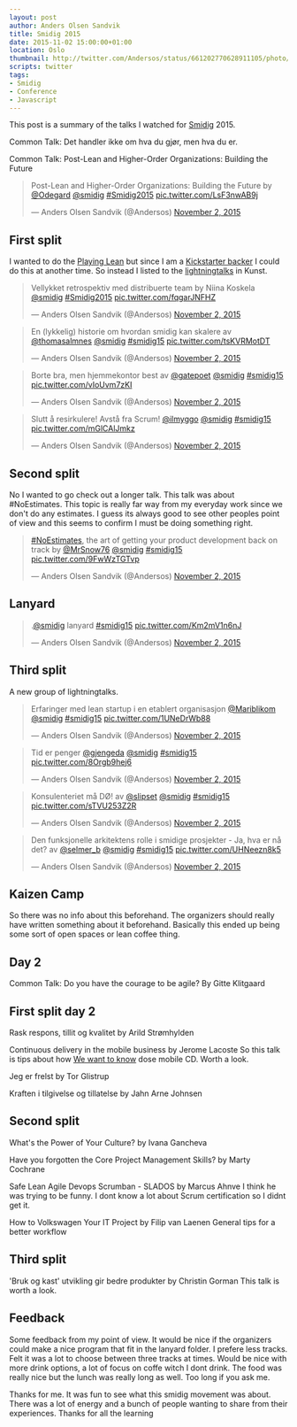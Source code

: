 ```yaml
---
layout: post
author: Anders Olsen Sandvik
title: Smidig 2015
date: 2015-11-02 15:00:00+01:00
location: Oslo
thumbnail: http://twitter.com/Andersos/status/661202770628911105/photo/1
scripts: twitter
tags:
- Smidig
- Conference
- Javascript
---
```

This post is a summary of the talks I watched for [Smidig](http://2015.smidig.no/) 2015.

Common Talk: Det handler ikke om hva du gjør, men hva du er.

Common Talk: Post-Lean and Higher-Order Organizations: Building the Future

<blockquote class="twitter-tweet" lang="en"><p lang="en" dir="ltr">Post-Lean and Higher-Order Organizations: Building the Future by <a href="https://twitter.com/Odegard">@Odegard</a> <a href="https://twitter.com/smidig">@smidig</a> <a href="https://twitter.com/hashtag/Smidig2015?src=hash">#Smidig2015</a> <a href="https://t.co/LsF3nwAB9j">pic.twitter.com/LsF3nwAB9j</a></p>&mdash; Anders Olsen Sandvik (@Andersos) <a href="https://twitter.com/Andersos/status/661200297277202432">November 2, 2015</a></blockquote>

## First split
I wanted to do the [Playing Lean](http://www.playinglean.com/) but since I am a [Kickstarter backer](https://www.kickstarter.com/projects/simenfur/playing-lean-relaunch-play-leaner) I could do this at another time. So instead I listed to the [lightningtalks](https://github.com/Andersos/andersos.net/issues/82) in Kunst.

<blockquote class="twitter-tweet" lang="en"><p lang="da" dir="ltr">Vellykket retrospektiv med distribuerte team by Niina Koskela <a href="https://twitter.com/smidig">@smidig</a> <a href="https://twitter.com/hashtag/Smidig2015?src=hash">#Smidig2015</a> <a href="https://t.co/fqgarJNFHZ">pic.twitter.com/fqgarJNFHZ</a></p>&mdash; Anders Olsen Sandvik (@Andersos) <a href="https://twitter.com/Andersos/status/661201024766623744">November 2, 2015</a></blockquote>

<blockquote class="twitter-tweet" lang="en"><p lang="da" dir="ltr">En (lykkelig) historie om hvordan smidig kan skalere av <a href="https://twitter.com/thomasalmnes">@thomasalmnes</a> <a href="https://twitter.com/smidig">@smidig</a> <a href="https://twitter.com/hashtag/smidig15?src=hash">#smidig15</a> <a href="https://t.co/tsKVRMotDT">pic.twitter.com/tsKVRMotDT</a></p>&mdash; Anders Olsen Sandvik (@Andersos) <a href="https://twitter.com/Andersos/status/661201388219842560">November 2, 2015</a></blockquote>

<blockquote class="twitter-tweet" lang="en"><p lang="no" dir="ltr">Borte bra, men hjemmekontor best av <a href="https://twitter.com/gatepoet">@gatepoet</a> <a href="https://twitter.com/smidig">@smidig</a> <a href="https://twitter.com/hashtag/smidig15?src=hash">#smidig15</a> <a href="https://t.co/vIoUvm7zKI">pic.twitter.com/vIoUvm7zKI</a></p>&mdash; Anders Olsen Sandvik (@Andersos) <a href="https://twitter.com/Andersos/status/661201726616268800">November 2, 2015</a></blockquote>

<blockquote class="twitter-tweet" lang="en"><p lang="no" dir="ltr">Slutt å resirkulere! Avstå fra Scrum! <a href="https://twitter.com/ilmyggo">@ilmyggo</a> <a href="https://twitter.com/smidig">@smidig</a> <a href="https://twitter.com/hashtag/smidig15?src=hash">#smidig15</a> <a href="https://t.co/mGlCAlJmkz">pic.twitter.com/mGlCAlJmkz</a></p>&mdash; Anders Olsen Sandvik (@Andersos) <a href="https://twitter.com/Andersos/status/661202076890984448">November 2, 2015</a></blockquote>


## Second split
No I wanted to go check out a longer talk. This talk was about #NoEstimates. This topic is really far way from my everyday work since we don't do any estimates. I guess its always good to see other peoples point of view and this seems to confirm I must be doing something right.

<blockquote class="twitter-tweet" lang="en"><p lang="en" dir="ltr"><a href="https://twitter.com/hashtag/NoEstimates?src=hash">#NoEstimates</a>, the art of getting your product development back on track&#10;by <a href="https://twitter.com/MrSnow76">@MrSnow76</a> <a href="https://twitter.com/smidig">@smidig</a> <a href="https://twitter.com/hashtag/smidig15?src=hash">#smidig15</a> <a href="https://t.co/9FwWzTGTvp">pic.twitter.com/9FwWzTGTvp</a></p>&mdash; Anders Olsen Sandvik (@Andersos) <a href="https://twitter.com/Andersos/status/661202467561033728">November 2, 2015</a></blockquote>

## Lanyard
<blockquote class="twitter-tweet" lang="en"><p lang="und" dir="ltr">.<a href="https://twitter.com/smidig">@smidig</a> lanyard <a href="https://twitter.com/hashtag/smidig15?src=hash">#smidig15</a> <a href="https://t.co/Km2mV1n6nJ">pic.twitter.com/Km2mV1n6nJ</a></p>&mdash; Anders Olsen Sandvik (@Andersos) <a href="https://twitter.com/Andersos/status/661202770628911105">November 2, 2015</a></blockquote>

## Third split
A new group of lightningtalks.

<blockquote class="twitter-tweet" lang="en"><p lang="no" dir="ltr">Erfaringer med lean startup i en etablert organisasjon <a href="https://twitter.com/Mariblikom">@Mariblikom</a> <a href="https://twitter.com/smidig">@smidig</a> <a href="https://twitter.com/hashtag/smidig15?src=hash">#smidig15</a> <a href="https://t.co/1UNeDrWb88">pic.twitter.com/1UNeDrWb88</a></p>&mdash; Anders Olsen Sandvik (@Andersos) <a href="https://twitter.com/Andersos/status/661203200255594496">November 2, 2015</a></blockquote>

<blockquote class="twitter-tweet" lang="en"><p lang="no" dir="ltr">Tid er penger <a href="https://twitter.com/gjengeda">@gjengeda</a> <a href="https://twitter.com/smidig">@smidig</a> <a href="https://twitter.com/hashtag/smidig15?src=hash">#smidig15</a> <a href="https://t.co/8Orgb9hej6">pic.twitter.com/8Orgb9hej6</a></p>&mdash; Anders Olsen Sandvik (@Andersos) <a href="https://twitter.com/Andersos/status/661203447149142020">November 2, 2015</a></blockquote>

<blockquote class="twitter-tweet" lang="en"><p lang="no" dir="ltr">Konsulenteriet må DØ! av <a href="https://twitter.com/slipset">@slipset</a> <a href="https://twitter.com/smidig">@smidig</a> <a href="https://twitter.com/hashtag/smidig15?src=hash">#smidig15</a> <a href="https://t.co/sTVU253Z2R">pic.twitter.com/sTVU253Z2R</a></p>&mdash; Anders Olsen Sandvik (@Andersos) <a href="https://twitter.com/Andersos/status/661203702557097984">November 2, 2015</a></blockquote>

<blockquote class="twitter-tweet" lang="en"><p lang="no" dir="ltr">Den funksjonelle arkitektens rolle i smidige prosjekter - Ja, hva er nå det?&#10;av <a href="https://twitter.com/selmer_b">@selmer_b</a> <a href="https://twitter.com/smidig">@smidig</a> <a href="https://twitter.com/hashtag/smidig15?src=hash">#smidig15</a> <a href="https://t.co/UHNeezn8k5">pic.twitter.com/UHNeezn8k5</a></p>&mdash; Anders Olsen Sandvik (@Andersos) <a href="https://twitter.com/Andersos/status/661204051930030080">November 2, 2015</a></blockquote>

## Kaizen Camp
So there was no info about this beforehand. The organizers should really have written something about it beforehand. Basically this ended up being some sort of open spaces or lean coffee thing.

## Day 2

Common Talk: Do you have the courage to be agile? By Gitte Klitgaard

## First split day 2

Rask respons, tillit og kvalitet by Arild Strømhylden


Continuous delivery in the mobile business by Jerome Lacoste
So this talk is tips about how [We want to know](http://wewanttoknow.com/) dose mobile CD.
Worth a look.

Jeg er frelst by Tor Glistrup

Kraften i tilgivelse og tillatelse by Jahn Arne Johnsen

## Second split

What's the Power of Your Culture? by Ivana Gancheva

Have you forgotten the Core Project Management Skills? by Marty Cochrane

Safe Lean Agile Devops Scrumban - SLADOS by Marcus Ahnve
I think he was trying to be funny. I dont know a lot about Scrum certification so I didnt get it.

How to Volkswagen Your IT Project by Filip van Laenen
General tips for a better workflow

## Third split

'Bruk og kast' utvikling gir bedre produkter by Christin Gorman
This talk is worth a look.

## Feedback
Some feedback from my point of view.
It would be nice if the organizers could make a nice program that fit in the lanyard folder.
I prefere less tracks. Felt it was a lot to choose between three tracks at times.
Would be nice with more drink options, a lot of focus on coffe witch I dont drink.
The food was really nice but the lunch was really long as well. Too long if you ask me.

Thanks for me. It was fun to see what this smidig movement was about.
There was a lot of energy and a bunch of people wanting to share from their experiences.
Thanks for all the learning
